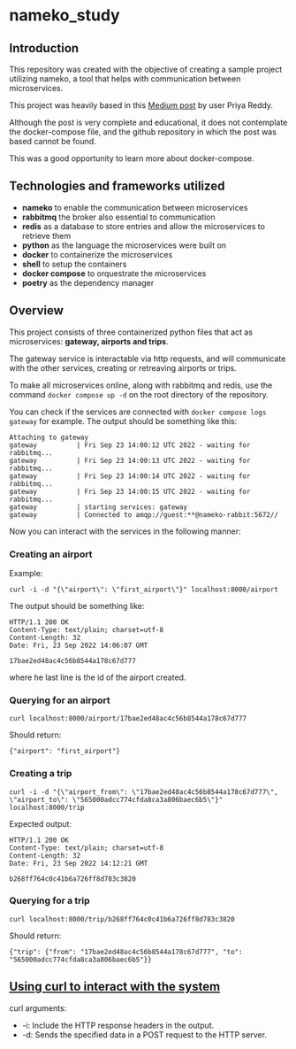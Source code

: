 # nameko_study
## Introduction
This repository was created with the objective of creating a sample project utilizing nameko, a tool that helps with communication between microservices.

This project was heavily based in this [Medium post](https://medium.com/nerd-for-tech/introduction-to-python-microservices-with-nameko-435efed35dd5) by user Priya Reddy.

Although the post is very complete and educational, it does not contemplate the docker-compose file, and the github repository in which the post was based cannot be found.

This was a good opportunity to learn more about docker-compose.

## Technologies and frameworks utilized
- **nameko** to enable the communication between microservices
- **rabbitmq** the broker also essential to communication
- **redis** as a database to store entries and allow the microservices to retrieve them
- **python** as the language the microservices were built on
- **docker** to containerize the microservices
- **shell** to setup the containers
- **docker compose** to orquestrate the microservices
- **poetry** as the dependency manager

## Overview
This project consists of three containerized python files that act as microservices: **gateway, airports and trips**.

The gateway service is interactable via http requests, and will communicate with the other services, creating or retreaving airports or trips.

To make all microservices online, along with rabbitmq and redis, use the command `docker compose up -d` on the root directory of the repository.

You can check if the services are connected with `docker compose logs gateway` for example. The output should be something like this:

```
Attaching to gateway
gateway          | Fri Sep 23 14:00:12 UTC 2022 - waiting for rabbitmq...
gateway          | Fri Sep 23 14:00:13 UTC 2022 - waiting for rabbitmq...
gateway          | Fri Sep 23 14:00:14 UTC 2022 - waiting for rabbitmq...
gateway          | Fri Sep 23 14:00:15 UTC 2022 - waiting for rabbitmq...
gateway          | starting services: gateway
gateway          | Connected to amqp://guest:**@nameko-rabbit:5672//
```

Now you can interact with the services in the following manner:

### Creating an airport
Example:

```
curl -i -d "{\"airport\": \"first_airport\"}" localhost:8000/airport
```

The output should be something like:

```
HTTP/1.1 200 OK
Content-Type: text/plain; charset=utf-8
Content-Length: 32
Date: Fri, 23 Sep 2022 14:06:07 GMT

17bae2ed48ac4c56b8544a178c67d777
```

where he last line is the id of the airport created.

### Querying for an airport

```
curl localhost:8000/airport/17bae2ed48ac4c56b8544a178c67d777
```

Should return:

```
{"airport": "first_airport"}
```

### Creating a trip

```
curl -i -d "{\"airport_from\": \"17bae2ed48ac4c56b8544a178c67d777\", \"airport_to\": \"565000adcc774cfda8ca3a806baec6b5\"}" localhost:8000/trip
```

Expected output:

```
HTTP/1.1 200 OK
Content-Type: text/plain; charset=utf-8
Content-Length: 32
Date: Fri, 23 Sep 2022 14:12:21 GMT

b268ff764c0c41b6a726ff8d783c3820
```

### Querying for a trip

```
curl localhost:8000/trip/b268ff764c0c41b6a726ff8d783c3820
```

Should return:

```
{"trip": {"from": "17bae2ed48ac4c56b8544a178c67d777", "to": "565000adcc774cfda8ca3a806baec6b5"}}
```

## [Using curl to interact with the system](https://pypi.org/project/nameko-http/)
curl arguments:
- -i: Include the HTTP response headers in the output.
- -d: Sends the specified data in a POST request to the HTTP server.
